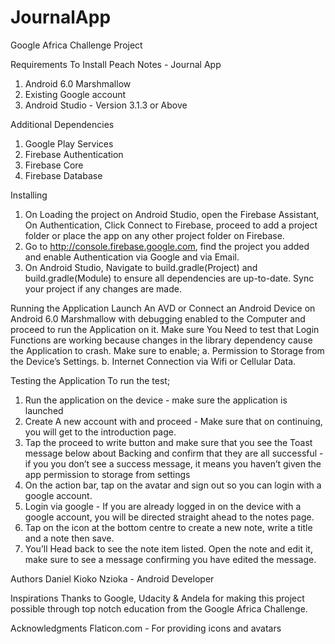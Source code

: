 # JournalApp
Google Africa Challenge Project

Requirements To Install Peach Notes - Journal App
1. Android 6.0 Marshmallow
2. Existing Google account
3. Android Studio - Version 3.1.3 or Above

Additional Dependencies
1. Google Play Services
2. Firebase Authentication
3. Firebase Core
4. Firebase Database

Installing
1. On Loading the project on Android Studio, open the Firebase Assistant, On Authentication, Click Connect to Firebase, proceed to add a project folder or place the app on any other project folder on Firebase.
2. Go to http://console.firebase.google.com, find the project you added and enable Authentication via Google and via Email.
3. On Android Studio, Navigate to build.gradle(Project) and build.gradle(Module) to ensure all dependencies are up-to-date. Sync your project if any changes are made.

Running the Application
Launch An AVD or Connect an Android Device on Android 6.0 Marshmallow with debugging enabled to the Computer and proceed to run the Application on it. Make sure You Need to test that Login Functions are working because changes in the library dependency cause the Application to crash. Make sure to enable;
a. Permission to Storage from the Device’s Settings.
b. Internet Connection via Wifi or Cellular Data.

Testing the Application
To run the test;
1. Run the application on the device - make sure the application is launched
2. Create A new account with and proceed - Make sure that on continuing, you will get to the introduction page.
3. Tap the proceed to write button and make sure that you see the Toast message below about Backing and confirm that they are all successful - if you you don’t see a success message, it means you haven’t given the app permission  to storage from settings
4. On the action bar, tap on the avatar and sign out so you can login with a google account.
5. Login via google - If you are already logged in on the device with a google account, you will be directed straight ahead to the notes page.
6. Tap on the icon at the bottom centre to create a new note, write a title and a note then save.
7. You’ll Head back to see the note item listed. Open the note and edit it, make sure to see a message confirming you have edited the message.

Authors
Daniel Kioko Nzioka - Android Developer

Inspirations
Thanks to Google, Udacity & Andela for making this project possible through top notch education from the Google Africa Challenge.

Acknowledgments
Flaticon.com - For providing icons and avatars
